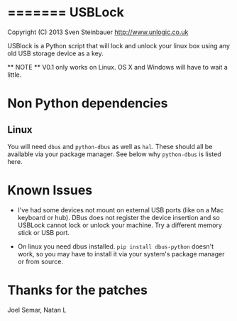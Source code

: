 =======
USBLock
=======

Copyright (C) 2013  Sven Steinbauer http://www.unlogic.co.uk

USBlock is a Python script that will lock and unlock your linux box using any 
old USB storage device as a key.

** NOTE **
V0.1 only works on Linux. OS X and Windows will have to wait a little.

Non Python dependencies
=======================

Linux
-----

You will need `dbus` and `python-dbus` as well as `hal`. These should all be 
available via your package manager. See below why `python-dbus` is listed here.

Known Issues
============

* I've had some devices not mount on external USB ports (like on a Mac keyboard
or hub). DBus does not register the device insertion and so USBLock cannot
lock or unlock your machine. Try a different memory stick or USB port.

* On linux you need dbus installed. `pip install dbus-python` doesn't work, so 
you may have to install it via your system's package manager or from source.

Thanks for the patches
======================

Joel Semar, Natan L

